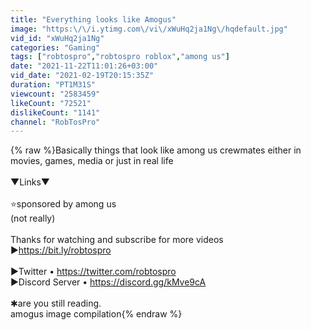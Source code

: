 ```yaml
---
title: "Everything looks like Amogus"
image: "https:\/\/i.ytimg.com\/vi\/xWuHq2ja1Ng\/hqdefault.jpg"
vid_id: "xWuHq2ja1Ng"
categories: "Gaming"
tags: ["robtospro","robtospro roblox","among us"]
date: "2021-11-22T11:01:26+03:00"
vid_date: "2021-02-19T20:15:35Z"
duration: "PT1M31S"
viewcount: "2583459"
likeCount: "72521"
dislikeCount: "1141"
channel: "RobTosPro"
---
```

{% raw %}Basically things that look like among us crewmates either in movies, games, media or just in real life<br /><br />▼Links▼<br /><br />⭐sponsored by among us <br />(not really)<br /><br />Thanks for watching and subscribe for more videos<br />►<a rel="nofollow" target="blank" href="https://bit.ly/robtospro">https://bit.ly/robtospro</a><br /><br />►Twitter • <a rel="nofollow" target="blank" href="https://twitter.com/robtospro">https://twitter.com/robtospro</a><br />►Discord Server • <a rel="nofollow" target="blank" href="https://discord.gg/kMve9cA">https://discord.gg/kMve9cA</a><br /><br />✱are you still reading.<br />amogus image compilation{% endraw %}
